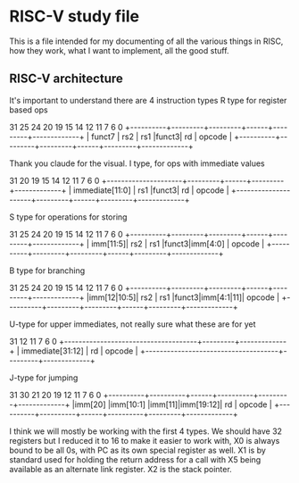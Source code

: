 # RISC-V study file

This is a file intended for my documenting of all the various things in RISC, how they work, what I want to implement, all the good stuff.

## RISC-V architecture

It's important to understand there are 4 instruction types
R type for register based ops

31        25 24     20 19     15 14  12 11      7 6            0
+----------+---------+---------+------+---------+-------------+
| funct7   |   rs2   |   rs1   |funct3|   rd    |    opcode   |
+----------+---------+---------+------+---------+-------------+

Thank you claude for the visual.
I type, for ops with immediate values

31                  20 19     15 14  12 11      7 6            0
+---------------------+---------+------+---------+-------------+
| immediate[11:0]     |   rs1   |funct3|   rd    |    opcode   |
+---------------------+---------+------+---------+-------------+

S type for operations for storing

31        25 24     20 19     15 14  12 11      7 6            0
+----------+---------+---------+------+---------+-------------+
| imm[11:5]|   rs2   |   rs1   |funct3|imm[4:0] |    opcode   |
+----------+---------+---------+------+---------+-------------+

B type for branching

31        25 24     20 19     15 14  12 11      7 6            0
+----------+---------+---------+------+---------+-------------+
|imm[12|10:5]| rs2   |   rs1   |funct3|imm[4:1|11]|  opcode   |
+----------+---------+---------+------+---------+-------------+

U-type for upper immediates, not really sure what these are for yet

31                                  12 11      7 6            0
+-------------------------------------+---------+-------------+
| immediate[31:12]                    |   rd    |    opcode   |
+-------------------------------------+---------+-------------+

J-type for jumping 

31        30      21 20    19        12 11      7 6            0
+----------+----------+------+----------+---------+-------------+
|imm[20]   |imm[10:1] |imm[11]|imm[19:12]|   rd    |    opcode   |
+----------+----------+------+----------+---------+-------------+


I think we will mostly be working with the first 4 types. 
We should have 32 registers but I reduced it to 16 to make it easier to work with, X0 is always bound to be all 0s, with PC as its own special register as well. X1 is by standard used for holding the return address for a call with X5 being available as an alternate link register. X2 is the stack pointer.